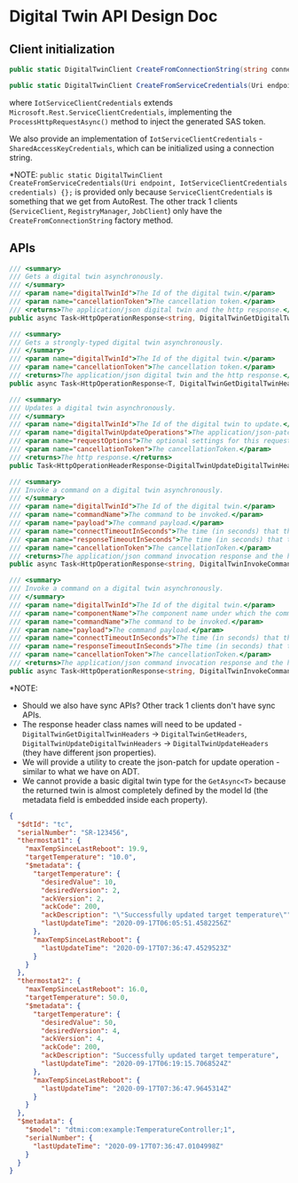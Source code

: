 ﻿# Digital Twin API Design Doc

## Client initialization
```csharp
public static DigitalTwinClient CreateFromConnectionString(string connectionString) {}

public static DigitalTwinClient CreateFromServiceCredentials(Uri endpoint, IotServiceClientCredentials credentials) {}
```
where `IotServiceClientCredentials` extends `Microsoft.Rest.ServiceClientCredentials`, implementing the `ProcessHttpRequestAsync()` method to inject the generated SAS token.

We also provide an implementation of `IotServiceClientCredentials` - `SharedAccessKeyCredentials`, which can be initialized using a connection string.

*NOTE: `public static DigitalTwinClient CreateFromServiceCredentials(Uri endpoint, IotServiceClientCredentials credentials) {};` is provided only because `ServiceClientCredentials` is something that we get from AutoRest.
The other track 1 clients (`ServiceClient`, `RegistryManager`, `JobClient`) only have the `CreateFromConnectionString` factory method.


## APIs
```csharp
/// <summary>
/// Gets a digital twin asynchronously.
/// </summary>
/// <param name="digitalTwinId">The Id of the digital twin.</param>
/// <param name="cancellationToken">The cancellation token.</param>
/// <returns>The application/json digital twin and the http response.</returns>
public async Task<HttpOperationResponse<string, DigitalTwinGetDigitalTwinHeaders>> GetAsync(string digitalTwinId, CancellationToken cancellationToken = default) {}

/// <summary>
/// Gets a strongly-typed digital twin asynchronously.
/// </summary>
/// <param name="digitalTwinId">The Id of the digital twin.</param>
/// <param name="cancellationToken">The cancellation token.</param>
/// <returns>The application/json digital twin and the http response.</returns>
public async Task<HttpOperationResponse<T, DigitalTwinGetDigitalTwinHeaders>> GetAsync<T>(string digitalTwinId, CancellationToken cancellationToken = default)

/// <summary>
/// Updates a digital twin asynchronously.
/// </summary>
/// <param name="digitalTwinId">The Id of the digital twin to update.</param>
/// <param name="digitalTwinUpdateOperations">The application/json-patch+json operations to be performed on the specified digital twin.</param>
/// <param name="requestOptions">The optional settings for this request.</param>
/// <param name="cancellationToken">The cancellationToken.</param>
/// <returns>The http response.</returns>
public Task<HttpOperationHeaderResponse<DigitalTwinUpdateDigitalTwinHeaders>> UpdateAsync(string digitalTwinId, string digitalTwinUpdateOperations, RequestOptions requestOptions = default, CancellationToken cancellationToken = default) {}

/// <summary>
/// Invoke a command on a digital twin asynchronously.
/// </summary>
/// <param name="digitalTwinId">The Id of the digital twin.</param>
/// <param name="commandName">The command to be invoked.</param>
/// <param name="payload">The command payload.</param>
/// <param name="connectTimeoutInSeconds">The time (in seconds) that the service waits for the device to come online. The default is 0 seconds (which means the device must already be online) and the maximum is 300 seconds.</param>
/// <param name="responseTimeoutInSeconds">The time (in seconds) that the service waits for the method invocation to return a response. The default is 30 seconds, minimum is 5 seconds, and maximum is 300 seconds.</param>
/// <param name="cancellationToken">The cancellationToken.</param>
/// <returns>The application/json command invocation response and the http response. </returns>
public async Task<HttpOperationResponse<string, DigitalTwinInvokeCommandHeaders>> InvokeCommandAsync(string digitalTwinId, string commandName, string payload, int? connectTimeoutInSeconds = default, int? responseTimeoutInSeconds = default, CancellationToken cancellationToken = default) {}

/// <summary>
/// Invoke a command on a digital twin asynchronously.
/// </summary>
/// <param name="digitalTwinId">The Id of the digital twin.</param>
/// <param name="componentName">The component name under which the command is defined.</param>
/// <param name="commandName">The command to be invoked.</param>
/// <param name="payload">The command payload.</param>
/// <param name="connectTimeoutInSeconds">The time (in seconds) that the service waits for the device to come online. The default is 0 seconds (which means the device must already be online) and the maximum is 300 seconds.</param>
/// <param name="responseTimeoutInSeconds">The time (in seconds) that the service waits for the method invocation to return a response. The default is 30 seconds, minimum is 5 seconds, and maximum is 300 seconds.</param>
/// <param name="cancellationToken">The cancellationToken.</param>
/// <returns>The application/json command invocation response and the http response. </returns>
public async Task<HttpOperationResponse<string, DigitalTwinInvokeCommandHeaders>> InvokeComponentCommandAsync(string digitalTwinId, string componentName, string commandName, string payload, int? connectTimeoutInSeconds = default, int? responseTimeoutInSeconds = default, CancellationToken cancellationToken = default) {}

```

*NOTE:
- Should we also have sync APIs? Other track 1 clients don't have sync APIs.
- The response header class names will need to be updated - `DigitalTwinGetDigitalTwinHeaders` -> `DigitalTwinGetHeaders`, `DigitalTwinUpdateDigitalTwinHeaders` -> `DigitalTwinUpdateHeaders` (they have different json properties).
- We will provide a utility to create the json-patch for update operation - similar to what we have on ADT.
- We cannot provide a basic digital twin type for the `GetAsync<T>` because the returned twin is almost completely defined by the model Id (the metadata field is embedded inside each property).
```json
{
  "$dtId": "tc",
  "serialNumber": "SR-123456",
  "thermostat1": {
    "maxTempSinceLastReboot": 19.9,
    "targetTemperature": "10.0",
    "$metadata": {
      "targetTemperature": {
        "desiredValue": 10,
        "desiredVersion": 2,
        "ackVersion": 2,
        "ackCode": 200,
        "ackDescription": "\"Successfully updated target temperature\"",
        "lastUpdateTime": "2020-09-17T06:05:51.4582256Z"
      },
      "maxTempSinceLastReboot": {
        "lastUpdateTime": "2020-09-17T07:36:47.4529523Z"
      }
    }
  },
  "thermostat2": {
    "maxTempSinceLastReboot": 16.0,
    "targetTemperature": 50.0,
    "$metadata": {
      "targetTemperature": {
        "desiredValue": 50,
        "desiredVersion": 4,
        "ackVersion": 4,
        "ackCode": 200,
        "ackDescription": "Successfully updated target temperature",
        "lastUpdateTime": "2020-09-17T06:19:15.7068524Z"
      },
      "maxTempSinceLastReboot": {
        "lastUpdateTime": "2020-09-17T07:36:47.9645314Z"
      }
    }
  },
  "$metadata": {
    "$model": "dtmi:com:example:TemperatureController;1",
    "serialNumber": {
      "lastUpdateTime": "2020-09-17T07:36:47.0104998Z"
    }
  }
}
```
